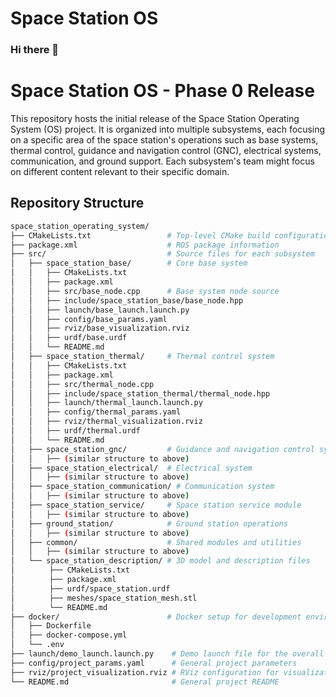# Space Station OS

### Hi there 👋

# Space Station OS - Phase 0 Release

This repository hosts the initial release of the Space Station Operating System (OS) project. It is organized into multiple subsystems, each focusing on a specific area of the space station's operations such as base systems, thermal control, guidance and navigation control (GNC), electrical systems, communication, and ground support. Each subsystem's team might focus on different content relevant to their specific domain.

## Repository Structure

```bash
space_station_operating_system/
├── CMakeLists.txt                 # Top-level CMake build configuration
├── package.xml                    # ROS package information
├── src/                           # Source files for each subsystem
│   ├── space_station_base/        # Core base system
│   │   ├── CMakeLists.txt
│   │   ├── package.xml
│   │   ├── src/base_node.cpp      # Base system node source
│   │   ├── include/space_station_base/base_node.hpp
│   │   ├── launch/base_launch.launch.py
│   │   ├── config/base_params.yaml
│   │   ├── rviz/base_visualization.rviz
│   │   ├── urdf/base.urdf
│   │   └── README.md
│   ├── space_station_thermal/     # Thermal control system
│   │   ├── CMakeLists.txt
│   │   ├── package.xml
│   │   ├── src/thermal_node.cpp
│   │   ├── include/space_station_thermal/thermal_node.hpp
│   │   ├── launch/thermal_launch.launch.py
│   │   ├── config/thermal_params.yaml
│   │   ├── rviz/thermal_visualization.rviz
│   │   ├── urdf/thermal.urdf
│   │   └── README.md
│   ├── space_station_gnc/         # Guidance and navigation control system
│   │   ├── (similar structure to above)
│   ├── space_station_electrical/  # Electrical system
│   │   ├── (similar structure to above)
│   ├── space_station_communication/ # Communication system
│   │   ├── (similar structure to above)
│   ├── space_station_service/     # Space station service module
│   │   ├── (similar structure to above)
│   ├── ground_station/            # Ground station operations
│   │   ├── (similar structure to above)
│   ├── common/                    # Shared modules and utilities
│   │   ├── (similar structure to above)
│   └── space_station_description/ # 3D model and description files
│   　   ├── CMakeLists.txt
│   　   ├── package.xml
│   　   ├── urdf/space_station.urdf
│   　   ├── meshes/space_station_mesh.stl
│   　   └── README.md
├── docker/                        # Docker setup for development environment
│   ├── Dockerfile
│   ├── docker-compose.yml
│   └── .env
├── launch/demo_launch.launch.py    # Demo launch file for the overall system
├── config/project_params.yaml      # General project parameters
├── rviz/project_visualization.rviz # RViz configuration for visualization
└── README.md                       # General project README
